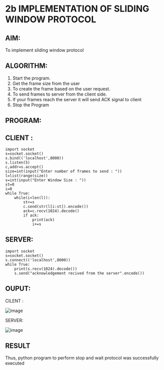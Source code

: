 # 2b IMPLEMENTATION OF SLIDING WINDOW PROTOCOL
## AIM:
To implement sliding window protocol
## ALGORITHM:
1. Start the program.
2. Get the frame size from the user
3. To create the frame based on the user request.
4. To send frames to server from the client side.
5. If your frames reach the server it will send ACK signal to client
6. Stop the Program
## PROGRAM:
## CLIENT :
```
import socket
s=socket.socket()
s.bind(('localhost',8000))
s.listen(5)
c,addr=s.accept()
size=int(input("Enter number of frames to send : "))
l=list(range(size))
s=int(input("Enter Window Size : "))
st=0
i=0
while True:
    while(i<len(l)):
        st+=s
        c.send(str(l[i:st]).encode())
        ack=c.recv(1024).decode()
        if ack:
            print(ack)
            i+=s
```
## SERVER:
```
import socket
s=socket.socket()
s.connect(('localhost',8000))
while True:
    print(s.recv(1024).decode())
    s.send("acknowledgement recived from the server".encode())

```
## OUPUT:
CILENT :

![image](https://github.com/ANU23000217/2b_SLIDING_WINDOW_PROTOCOL/assets/139117108/fa23cf07-3333-47b9-9cc3-e1faae29c4b6)


SERVER:

![image](https://github.com/ANU23000217/2b_SLIDING_WINDOW_PROTOCOL/assets/139117108/70269bd9-9d6e-408a-83b3-5271abbd9357)


## RESULT
Thus, python program to perform stop and wait protocol was successfully executed
